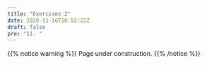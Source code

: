 ```yaml
---
title: "Exercises 2"
date: 2020-11-16T16:52:22Z
draft: false
pre: "11. "
---
```



{{% notice warning %}}
Page under construction.
{{% /notice %}}
